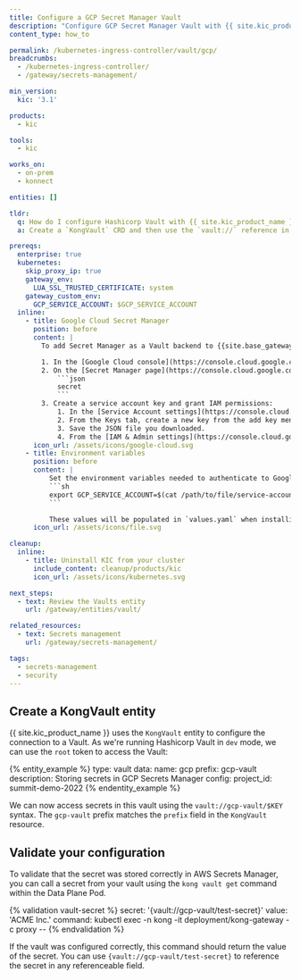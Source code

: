 ```yaml
---
title: Configure a GCP Secret Manager Vault
description: "Configure GCP Secret Manager Vault with {{ site.kic_product_name }} and the KongVault CRD"
content_type: how_to

permalink: /kubernetes-ingress-controller/vault/gcp/
breadcrumbs:
  - /kubernetes-ingress-controller/
  - /gateway/secrets-management/

min_version:
  kic: '3.1'

products:
  - kic

tools:
  - kic

works_on:
  - on-prem
  - konnect

entities: []

tldr:
  q: How do I configure Hashicorp Vault with {{ site.kic_product_name }}?
  a: Create a `KongVault` CRD and then use the `vault://` reference in your plugin configuration

prereqs:
  enterprise: true
  kubernetes:
    skip_proxy_ip: true
    gateway_env:
      LUA_SSL_TRUSTED_CERTIFICATE: system
    gateway_custom_env:
      GCP_SERVICE_ACCOUNT: $GCP_SERVICE_ACCOUNT
  inline:
    - title: Google Cloud Secret Manager
      position: before
      content: |
        To add Secret Manager as a Vault backend to {{site.base_gateway}}, you must configure the following:

        1. In the [Google Cloud console](https://console.cloud.google.com/), create a project and name it `test-gateway-vault`.
        2. On the [Secret Manager page](https://console.cloud.google.com/security/secret-manager), create a secret called `test-secret` with the following content:
            ```json
            secret
            ```
        3. Create a service account key and grant IAM permissions:
            1. In the [Service Account settings](https://console.cloud.google.com/iam-admin/serviceaccounts), click the `test-gateway-vault` project and then click the email address of the service account that you want to create a key for.
            2. From the Keys tab, create a new key from the add key menu and select JSON for the key type.
            3. Save the JSON file you downloaded.
            4. From the [IAM & Admin settings](https://console.cloud.google.com/iam-admin/), click the edit icon next to the service account to grant access to the [`Secret Manager Secret Accessor` role for your service account](https://cloud.google.com/secret-manager/docs/access-secret-version#required_roles).
      icon_url: /assets/icons/google-cloud.svg
    - title: Environment variables
      position: before
      content: |
          Set the environment variables needed to authenticate to Google Cloud:
          ```sh
          export GCP_SERVICE_ACCOUNT=$(cat /path/to/file/service-account.json | jq -c)
          ```

          These values will be populated in `values.yaml` when installing {{ site.kic_product_name }}
      icon_url: /assets/icons/file.svg

cleanup:
  inline:
    - title: Uninstall KIC from your cluster
      include_content: cleanup/products/kic
      icon_url: /assets/icons/kubernetes.svg

next_steps:
  - text: Review the Vaults entity
    url: /gateway/entities/vault/

related_resources:
  - text: Secrets management
    url: /gateway/secrets-management/

tags:
  - secrets-management
  - security
---
```



## Create a KongVault entity

{{ site.kic_product_name }} uses the `KongVault` entity to configure the connection to a Vault. As we're running Hashicorp Vault in `dev` mode, we can use the `root` token to access the Vault:

{% entity_example %}
type: vault
data:
  name: gcp
  prefix: gcp-vault
  description: Storing secrets in GCP Secrets Manager
  config:
    project_id: summit-demo-2022
{% endentity_example %}

We can now access secrets in this vault using the `vault://gcp-vault/$KEY` syntax. The `gcp-vault` prefix matches the `prefix` field in the `KongVault` resource.

## Validate your configuration

To validate that the secret was stored correctly in AWS Secrets Manager, you can call a secret from your vault using the `kong vault get` command within the Data Plane Pod.

{% validation vault-secret %}
secret: '{vault://gcp-vault/test-secret}'
value: 'ACME Inc.'
command: kubectl exec -n kong -it deployment/kong-gateway -c proxy --
{% endvalidation %}

If the vault was configured correctly, this command should return the value of the secret. You can use `{vault://gcp-vault/test-secret}` to reference the secret in any referenceable field.